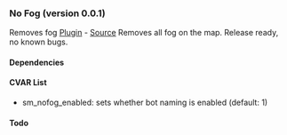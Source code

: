 ### No Fog (version 0.0.1)
Removes fog
[Plugin](plugins/nofog.smx?raw=true) - [Source](scripting/nofog.sp)
Removes all fog on the map. Release ready, no known bugs.
#### Dependencies
#### CVAR List
 * sm_nofog_enabled: sets whether bot naming is enabled (default: 1)
#### Todo
